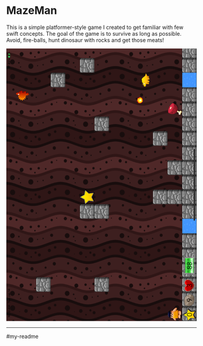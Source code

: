 # MazeMan
This is a simple platformer-style game I created to get familiar with few swift concepts.
The goal of the game is to survive as long as possible. Avoid, fire-balls, hunt dinosaur with rocks and get those meats!

![game](ss.png)

- - - -
#my-readme